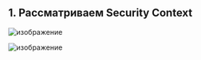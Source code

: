 ## 1. Рассматриваем Security Context

![изображение](https://user-images.githubusercontent.com/98019531/222163751-92ceba39-da4e-446f-9f23-07167a464ba3.png)

![изображение](https://user-images.githubusercontent.com/98019531/222169230-1c2b7d2e-8d18-413f-a244-cd7bfc9dce1f.png)
